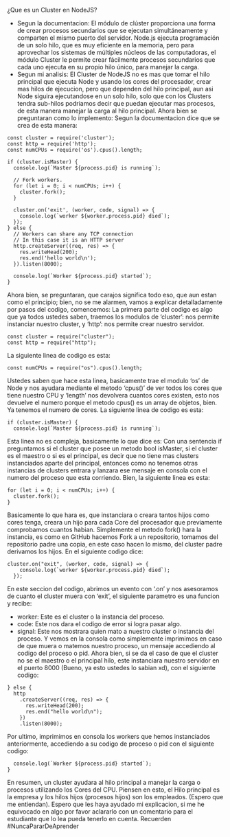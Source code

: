 ¿Que es un Cluster en NodeJS?
  - Segun la documentacion: El módulo de clúster proporciona una forma de crear procesos secundarios que se ejecutan simultáneamente y comparten el mismo puerto del servidor.
Node.js ejecuta programación de un solo hilo, que es muy eficiente en la memoria, pero para aprovechar los sistemas de múltiples núcleos de las computadoras, el módulo Cluster le permite crear fácilmente procesos secundarios que cada uno ejecuta en su propio hilo único, para manejar la carga.
  - Segun mi analisis: El Cluster de NodeJS no es mas que tomar el hilo principal que ejecuta Node y usando los cores del procesador, crear mas hilos de ejecucion, pero que dependen del hilo principal, aun asi Node siguira ejecutandose en un solo hilo, solo que con los Clusters tendra sub-hilos podriamos decir que puedan ejecutar mas procesos, de esta manera manejar la carga al hilo principal.
Ahora bien se preguntaran como lo implemento: Segun la documentacion dice que se crea de esta manera:
~~~
const cluster = require('cluster');
const http = require('http');
const numCPUs = require('os').cpus().length;

if (cluster.isMaster) {
  console.log(`Master ${process.pid} is running`);

  // Fork workers.
  for (let i = 0; i < numCPUs; i++) {
    cluster.fork();
  }

  cluster.on('exit', (worker, code, signal) => {
    console.log(`worker ${worker.process.pid} died`);
  });
} else {
  // Workers can share any TCP connection
  // In this case it is an HTTP server
  http.createServer((req, res) => {
    res.writeHead(200);
    res.end('hello world\n');
  }).listen(8000);

  console.log(`Worker ${process.pid} started`);
}
~~~
Ahora bien, se preguntaran, que carajos significa todo eso, que aun estan como el principio; bien, no se me alarmen, vamos a explicar detalladamente por pasos del codigo, comencemos: La primera parte del codigo es algo que ya todos ustedes saben, traemos los modulos de ‘cluster’: nos permite instanciar nuestro cluster, y ‘http’: nos permite crear nuestro servidor.
~~~
const cluster = require("cluster");
const http = require("http");
~~~
La siguiente linea de codigo es esta:
~~~
const numCPUs = require("os").cpus().length;
~~~
Ustedes saben que hace esta linea, basicamente trae el modulo ‘os’ de Node y nos ayudara mediante el metodo ‘cpus()’ de ver todos los cores que tiene nuestro CPU y ‘length’ nos devolvera cuantos cores existen, esto nos devuelve el numero porque el metodo cpus() es un array de objetos, bien. Ya tenemos el numero de cores. La siguiente linea de codigo es esta:
~~~
if (cluster.isMaster) {
  console.log(`Master ${process.pid} is running`);
~~~
Esta linea no es compleja, basicamente lo que dice es: Con una sentencia if preguntamos si el cluster que posee un metodo bool isMaster, si el cluster es el maestro o si es el principal, es decir que no tiene mas clusters instanciados aparte del principal, entonces como no tenemos otras instancias de clusters entrara y lanzara ese mensaje en consola con el numero del proceso que esta corriendo. Bien, la siguiente linea es esta:
~~~
for (let i = 0; i < numCPUs; i++) {
  cluster.fork();
}
~~~
Basicamente lo que hara es, que instanciara o creara tantos hijos como cores tenga, creara un hijo para cada Core del procesador que previamente comprobamos cuantos habian. Simplemente el metodo fork() hara la instancia, es como en GitHub hacemos Fork a un repositorio, tomamos del repositorio padre una copia, en este caso hacen lo mismo, del cluster padre derivamos los hijos. En el siguiente codigo dice:
~~~
cluster.on("exit", (worker, code, signal) => {
    console.log(`worker ${worker.process.pid} died`);
  });
~~~
En este seccion del codigo, abrimos un evento con ‘.on’ y nos asesoramos de cuanto el cluster muera con ‘exit’, el siguiente parametro es una funcion y recibe:
  - worker: Este es el cluster o la instancia del proceso.
  - code: Este nos dara el codigo de error si logra pasar algo.
  - signal: Este nos mostrara quien mato a nuestro cluster o instancia del proceso.
Y vemos en la consola como simplemente imprimimos en caso de que muera o matemos nuestro proceso, un mensaje accediendo al codigo del proceso o pid.
Ahora bien, si se da el caso de que el cluster no se el maestro o el principal hilo, este instanciara nuestro servidor en el puerto 8000 (Bueno, ya esto ustedes lo sabian xd), con el siguiente codigo:
~~~
} else {
  http
    .createServer((req, res) => {
      res.writeHead(200);
      res.end("hello world\n");
    })
    .listen(8000);
~~~
Por ultimo, imprimimos en consola los workers que hemos instanciados anteriormente, accediendo a su codigo de proceso o pid con el siguiente codigo:
~~~
  console.log(`Worker ${process.pid} started`);
}
~~~
En resumen, un cluster ayudara al hilo principal a manejar la carga o procesos utilizando los Cores del CPU.
Piensen en esto, el Hilo principal es la empresa y los hilos hijos (procesos hijos) son los empleados. (Espero que me entiendan).
Espero que les haya ayudado mi explicacion, si me he equivocado en algo por favor aclararlo con un comentario para el estudiante que lo lea pueda tenerlo en cuenta.
Recuerden #NuncaPararDeAprender